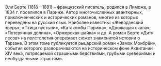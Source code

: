 <!--2021-06-13 01:43:34-->
Эли Берте (1818—1891) – французский писатель, родился в Лиможе, в 1834 г. поселился в Париже. Автор многочисленных авантюрных, приключенческих и исторических романов, многие из которых переведены на русский язык. Наиболее известны: «Жеводанский зверь», «Птица пустыни», «Катакомбы Парижа», «Дрожащая скала», «Потерянная долина», «Оржерская шайка» и др. А роман Берте «Дитя лесов» на полстолетия опережает сюжет знаменитой истории о Тарзане. В этом томе публикуется рыцарский роман «Замок Монбрён», события которого разворачиваются на историческом фоне Аквитании XIV века, потрясаемой страшными бедствиями, грубыми суевериями и необузданными страстями.